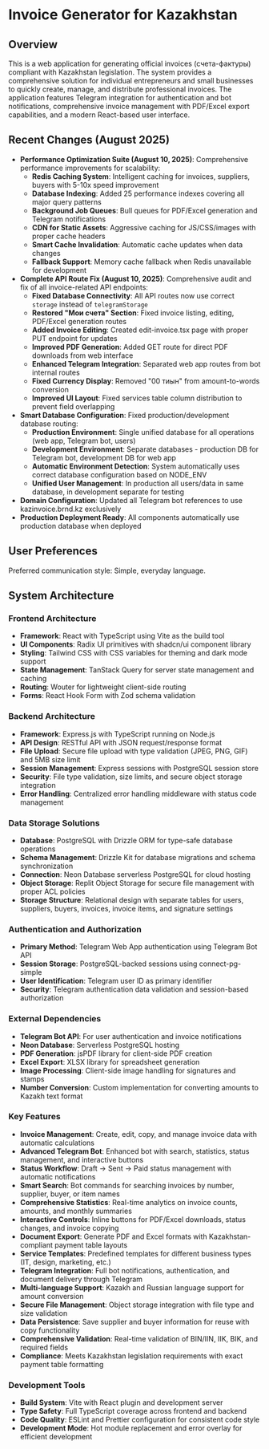 # Invoice Generator for Kazakhstan

## Overview

This is a web application for generating official invoices (счета-фактуры) compliant with Kazakhstan legislation. The system provides a comprehensive solution for individual entrepreneurs and small businesses to quickly create, manage, and distribute professional invoices. The application features Telegram integration for authentication and bot notifications, comprehensive invoice management with PDF/Excel export capabilities, and a modern React-based user interface.

## Recent Changes (August 2025)

- **Performance Optimization Suite (August 10, 2025)**: Comprehensive performance improvements for scalability:
  - **Redis Caching System**: Intelligent caching for invoices, suppliers, buyers with 5-10x speed improvement
  - **Database Indexing**: Added 25 performance indexes covering all major query patterns
  - **Background Job Queues**: Bull queues for PDF/Excel generation and Telegram notifications
  - **CDN for Static Assets**: Aggressive caching for JS/CSS/images with proper cache headers
  - **Smart Cache Invalidation**: Automatic cache updates when data changes
  - **Fallback Support**: Memory cache fallback when Redis unavailable for development
- **Complete API Route Fix (August 10, 2025)**: Comprehensive audit and fix of all invoice-related API endpoints:
  - **Fixed Database Connectivity**: All API routes now use correct `storage` instead of `telegramStorage`
  - **Restored "Мои счета" Section**: Fixed invoice listing, editing, PDF/Excel generation routes
  - **Added Invoice Editing**: Created edit-invoice.tsx page with proper PUT endpoint for updates
  - **Improved PDF Generation**: Added GET route for direct PDF downloads from web interface
  - **Enhanced Telegram Integration**: Separated web app routes from bot internal routes
  - **Fixed Currency Display**: Removed "00 тиын" from amount-to-words conversion
  - **Improved UI Layout**: Fixed services table column distribution to prevent field overlapping
- **Smart Database Configuration**: Fixed production/development database routing:
  - **Production Environment**: Single unified database for all operations (web app, Telegram bot, users)
  - **Development Environment**: Separate databases - production DB for Telegram bot, development DB for web app
  - **Automatic Environment Detection**: System automatically uses correct database configuration based on NODE_ENV
  - **Unified User Management**: In production all users/data in same database, in development separate for testing
- **Domain Configuration**: Updated all Telegram bot references to use kazinvoice.brnd.kz exclusively
- **Production Deployment Ready**: All components automatically use production database when deployed

## User Preferences

Preferred communication style: Simple, everyday language.

## System Architecture

### Frontend Architecture
- **Framework**: React with TypeScript using Vite as the build tool
- **UI Components**: Radix UI primitives with shadcn/ui component library
- **Styling**: Tailwind CSS with CSS variables for theming and dark mode support
- **State Management**: TanStack Query for server state management and caching
- **Routing**: Wouter for lightweight client-side routing
- **Forms**: React Hook Form with Zod schema validation

### Backend Architecture
- **Framework**: Express.js with TypeScript running on Node.js
- **API Design**: RESTful API with JSON request/response format
- **File Upload**: Secure file upload with type validation (JPEG, PNG, GIF) and 5MB size limit
- **Session Management**: Express sessions with PostgreSQL session store
- **Security**: File type validation, size limits, and secure object storage integration
- **Error Handling**: Centralized error handling middleware with status code management

### Data Storage Solutions
- **Database**: PostgreSQL with Drizzle ORM for type-safe database operations
- **Schema Management**: Drizzle Kit for database migrations and schema synchronization
- **Connection**: Neon Database serverless PostgreSQL for cloud hosting
- **Object Storage**: Replit Object Storage for secure file management with proper ACL policies
- **Storage Structure**: Relational design with separate tables for users, suppliers, buyers, invoices, invoice items, and signature settings

### Authentication and Authorization
- **Primary Method**: Telegram Web App authentication using Telegram Bot API
- **Session Storage**: PostgreSQL-backed sessions using connect-pg-simple
- **User Identification**: Telegram user ID as primary identifier
- **Security**: Telegram authentication data validation and session-based authorization

### External Dependencies
- **Telegram Bot API**: For user authentication and invoice notifications
- **Neon Database**: Serverless PostgreSQL hosting
- **PDF Generation**: jsPDF library for client-side PDF creation
- **Excel Export**: XLSX library for spreadsheet generation
- **Image Processing**: Client-side image handling for signatures and stamps
- **Number Conversion**: Custom implementation for converting amounts to Kazakh text format

### Key Features
- **Invoice Management**: Create, edit, copy, and manage invoice data with automatic calculations
- **Advanced Telegram Bot**: Enhanced bot with search, statistics, status management, and interactive buttons
- **Status Workflow**: Draft → Sent → Paid status management with automatic notifications
- **Smart Search**: Bot commands for searching invoices by number, supplier, buyer, or item names
- **Comprehensive Statistics**: Real-time analytics on invoice counts, amounts, and monthly summaries
- **Interactive Controls**: Inline buttons for PDF/Excel downloads, status changes, and invoice copying
- **Document Export**: Generate PDF and Excel formats with Kazakhstan-compliant payment table layouts
- **Service Templates**: Predefined templates for different business types (IT, design, marketing, etc.)
- **Telegram Integration**: Full bot notifications, authentication, and document delivery through Telegram
- **Multi-language Support**: Kazakh and Russian language support for amount conversion
- **Secure File Management**: Object storage integration with file type and size validation
- **Data Persistence**: Save supplier and buyer information for reuse with copy functionality
- **Comprehensive Validation**: Real-time validation of BIN/IIN, IIK, BIK, and required fields
- **Compliance**: Meets Kazakhstan legislation requirements with exact payment table formatting

### Development Tools
- **Build System**: Vite with React plugin and development server
- **Type Safety**: Full TypeScript coverage across frontend and backend
- **Code Quality**: ESLint and Prettier configuration for consistent code style
- **Development Mode**: Hot module replacement and error overlay for efficient development